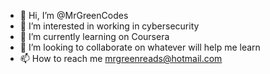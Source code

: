 - 👋 Hi, I’m @MrGreenCodes
- 👀 I’m interested in working in cybersecurity
- 🌱 I’m currently learning on Coursera
- 💞️ I’m looking to collaborate on whatever will help me learn
- 📫 How to reach me mrgreenreads@hotmail.com

<!---
MrGreenCodes/MrGreenCodes is a ✨ special ✨ repository because its `README.md` (this file) appears on your GitHub profile.
You can click the Preview link to take a look at your changes.
--->
